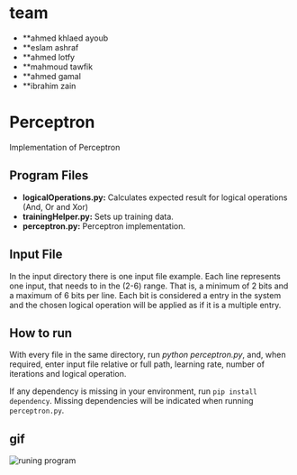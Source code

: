 # team
- **ahmed khlaed ayoub
- **eslam ashraf
- **ahmed lotfy
- **mahmoud tawfik
- **ahmed gamal
- **ibrahim zain


# Perceptron
Implementation of Perceptron 


## Program Files
- **logicalOperations.py:** Calculates expected result for logical operations (And, Or and Xor)
- **trainingHelper.py:** Sets up training data.
- **perceptron.py:** Perceptron implementation. 

## Input File
In the input directory there is one input file example. Each line represents one input, that needs to in the (2-6) range. That is, a minimum of 2 bits and a maximum of 6 bits per line.
Each bit is considered a entry in the system and the chosen logical operation will be applied as if it is a multiple entry.

## How to run
With every file in the same directory, run *python perceptron.py*, and, when required, enter input file relative or full path, learning rate, number of iterations and logical operation.

If any dependency is missing in your environment, run `pip install dependency`. Missing dependencies will be indicated when running `perceptron.py`.

## gif

![runing program](https://s8.gifyu.com/images/ezgif.com-gif-makerf95bd4eae5864d66.gif)